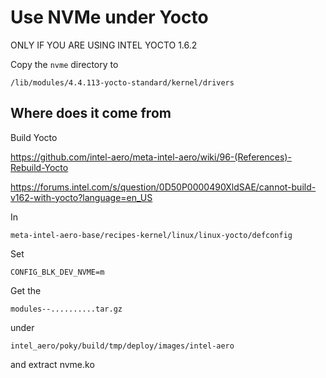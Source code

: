 # Use NVMe under Yocto

ONLY IF YOU ARE USING INTEL YOCTO 1.6.2

Copy the `nvme` directory to
```
/lib/modules/4.4.113-yocto-standard/kernel/drivers
```


## Where does it come from

Build Yocto

https://github.com/intel-aero/meta-intel-aero/wiki/96-(References)-Rebuild-Yocto

https://forums.intel.com/s/question/0D50P0000490XldSAE/cannot-build-v162-with-yocto?language=en_US


In
```
meta-intel-aero-base/recipes-kernel/linux/linux-yocto/defconfig
```

Set
```
CONFIG_BLK_DEV_NVME=m
```

Get the
```
modules--..........tar.gz
```
under
```
intel_aero/poky/build/tmp/deploy/images/intel-aero
```

and extract nvme.ko
